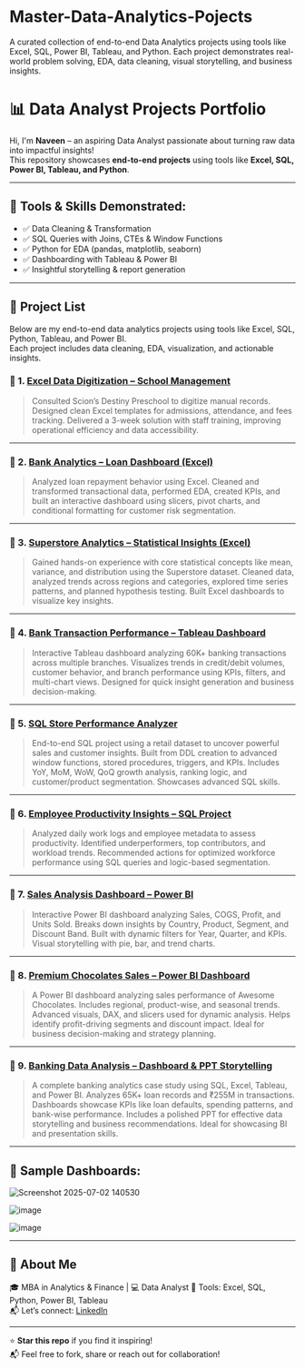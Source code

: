 # Master-Data-Analytics-Pojects
A curated collection of end-to-end Data Analytics projects using tools like Excel, SQL, Power BI, Tableau, and Python. Each project demonstrates real-world problem solving, EDA, data cleaning, visual storytelling, and business insights.

# 📊 Data Analyst Projects Portfolio

Hi, I'm **Naveen** – an aspiring Data Analyst passionate about turning raw data into impactful insights!  
This repository showcases **end-to-end projects** using tools like **Excel, SQL, Power BI, Tableau, and Python**.

---

## 🔧 Tools & Skills Demonstrated:
- ✅ Data Cleaning & Transformation
- ✅ SQL Queries with Joins, CTEs & Window Functions
- ✅ Python for EDA (pandas, matplotlib, seaborn)
- ✅ Dashboarding with Tableau & Power BI
- ✅ Insightful storytelling & report generation

---
## 📁 Project List

Below are my end-to-end data analytics projects using tools like Excel, SQL, Python, Tableau, and Power BI.  
Each project includes data cleaning, EDA, visualization, and actionable insights. 

### 🔹 1. [Excel Data Digitization – School Management](https://github.com/Naveen-Insightor/excel-data-digitization-school-management)
> Consulted Scion’s Destiny Preschool to digitize manual records. Designed clean Excel templates for admissions, attendance, and fees tracking. Delivered a 3-week solution with staff training, improving operational efficiency and data accessibility.

---

### 🔹 2. [Bank Analytics – Loan Dashboard (Excel)](https://github.com/Naveen-Insightor/Bank-Analytics-loan-dashboard-excel)
> Analyzed loan repayment behavior using Excel. Cleaned and transformed transactional data, performed EDA, created KPIs, and built an interactive dashboard using slicers, pivot charts, and conditional formatting for customer risk segmentation.

---

### 🔹 3. [Superstore Analytics – Statistical Insights (Excel)](https://github.com/Naveen-Insightor/superstore-analytics-statistical-insights)
> Gained hands-on experience with core statistical concepts like mean, variance, and distribution using the Superstore dataset. Cleaned data, analyzed trends across regions and categories, explored time series patterns, and planned hypothesis testing. Built Excel dashboards to visualize key insights.

---

### 🔹 4. [Bank Transaction Performance – Tableau Dashboard](https://github.com/Naveen-Insightor/Tableau-Bank-Transaction-Performance)
> Interactive Tableau dashboard analyzing 60K+ banking transactions across multiple branches. Visualizes trends in credit/debit volumes, customer behavior, and branch performance using KPIs, filters, and multi-chart views. Designed for quick insight generation and business decision-making.

---

### 🔹 5. [SQL Store Performance Analyzer](https://github.com/Naveen-Insightor/SQL-store-performance-analyzer)
> End-to-end SQL project using a retail dataset to uncover powerful sales and customer insights. Built from DDL creation to advanced window functions, stored procedures, triggers, and KPIs. Includes YoY, MoM, WoW, QoQ growth analysis, ranking logic, and customer/product segmentation. Showcases advanced SQL skills.

---

### 🔹 6. [Employee Productivity Insights – SQL Project](https://github.com/Naveen-Insightor/employee-productivity-insights-sql)
> Analyzed daily work logs and employee metadata to assess productivity. Identified underperformers, top contributors, and workload trends. Recommended actions for optimized workforce performance using SQL queries and logic-based segmentation.

---

### 🔹 7. [Sales Analysis Dashboard – Power BI](https://github.com/Naveen-Insightor/Sales-Analysis-Dashboard-PowerBI)
> Interactive Power BI dashboard analyzing Sales, COGS, Profit, and Units Sold. Breaks down insights by Country, Product, Segment, and Discount Band. Built with dynamic filters for Year, Quarter, and KPIs. Visual storytelling with pie, bar, and trend charts.

---

### 🔹 8. [Premium Chocolates Sales – Power BI Dashboard](https://github.com/Naveen-Insightor/Premium-chocolates-sales-dashboard)
> A Power BI dashboard analyzing sales performance of Awesome Chocolates. Includes regional, product-wise, and seasonal trends. Advanced visuals, DAX, and slicers used for dynamic analysis. Helps identify profit-driving segments and discount impact. Ideal for business decision-making and strategy planning.

---
### 🔹 9. [Banking Data Analysis – Dashboard & PPT Storytelling](https://github.com/Naveen-Insightor/Financial-Data-Storytelling-Dashboards-ppt/blob/main/README.md)
> A complete banking analytics case study using SQL, Excel, Tableau, and Power BI. Analyzes 65K+ loan records and ₹255M in transactions. Dashboards showcase KPIs like loan defaults, spending patterns, and bank-wise performance. Includes a polished PPT for effective data storytelling and business recommendations. Ideal for showcasing BI and presentation skills.
---

## 📸 Sample Dashboards:
![Screenshot 2025-07-02 140530](https://github.com/user-attachments/assets/b97028cb-c013-4245-b291-70d0aaee9412)

![image](https://github.com/user-attachments/assets/4f77b09e-4036-4b75-a15e-a5fae0e4dfbe)

![image](https://github.com/user-attachments/assets/990d23b1-9625-43de-a0c1-84c8504f6847)


---

## 🧠 About Me
🎓 MBA in Analytics & Finance | 💻 Data Analyst 
📌 Tools: Excel, SQL, Python, Power BI, Tableau  
📬 Let’s connect: [LinkedIn]([https://www.linkedin.com/in/YOUR-LINK](https://www.linkedin.com/in/naveen-simha-data-analyst/]))

---

⭐️ **Star this repo** if you find it inspiring!  
📬 Feel free to fork, share or reach out for collaboration!
